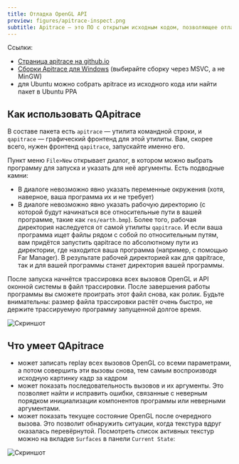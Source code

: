 ```yaml
---
title: Отладка OpenGL API
preview: figures/apitrace-inspect.png
subtitle: Apitrace — это ПО с открытым исходным кодом, позволяющее отладить программу, использующую OpenGL или DirectX. Утилита незаменима в поиске причин багов с текстурами и шейдерами.
---
```


Ссылки:

- [Страница apitrace на github.io](http://apitrace.github.io/#about)
- [Сборки Apitrace для Windows](https://people.freedesktop.org/~jrfonseca/apitrace/) (выбирайте сборку через MSVC, а не MinGW)
- для Ubuntu можно собрать apitrace из исходного кода или найти пакет в Ubuntu PPA

## Как использовать QApitrace

В составе пакета есть `apitrace` — утилита командной строки, и `qapitrace` — графический фронтенд для этой утилиты. Вам, скорее всего, нужен фронтенд `qapitrace`, запускайте именно его.

Пункт меню `File>New` открывает диалог, в котором можно выбрать программу для запуска и указать для неё аргументы. Есть подводные камни:

- В диалоге невозможно явно указать переменные окружения (хотя, наверное, ваша программа их и не требует)
- В диалоге невозможно явно указать рабочую директорию (с которой будут начинаться все относительные пути в вашей программе, такие как `res/earth.bmp`). Более того, рабочая директория наследуется от самой утилиты `qapitrace`. И если ваша программа ищет файлы рядом с собой по относительным путям, вам придётся запустить qapitrace по абсолютному пути из директории, где находится ваша программа (например, с помощью Far Manager). В результате рабочей директорией как для qapitrace, так и для вашей программы станет директория вашей программы.

После запуска начнётся трассировка всех вызовов OpenGL и API оконной системы в файл трассировки. После завершения работы программы вы сможете проиграть этот файл снова, как ролик. Будьте внимательны: размер файла трассировки растёт очень быстро, не держите трассируемую программу запущенной долгое время.

![Скриншот](figures/apitrace-replay.png)

## Что умеет QApitrace

- может записать replay всех вызовов OpenGL со всеми параметрами, а потом совершить эти вызовы снова, тем самым воспроизводя исходную картинку кадр за кадром
- может показать последовательность вызовов и их аргументы. Это позволяет найти и исправить ошибки, связанные с неверным порядком инициализации компонентов программы или неверными аргументами.
- может показать текущее состояние OpenGL после очередного вызова. Это позволит обнаружить ситуации, когда текстура вдруг оказалась перевёрнутой. Посмотреть список активных текстур можно на вкладке `Surfaces` в панели `Current State`:

![Скриншот](figures/apitrace-inspect.png)
